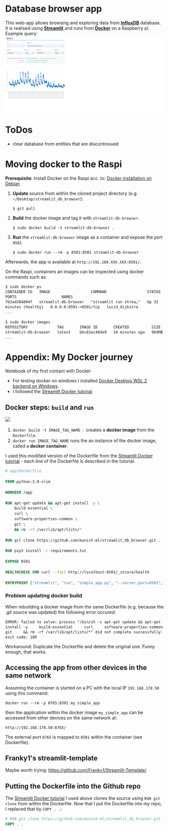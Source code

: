 # Database browser app
This web-app allows browsing and exploring data from __[InfluxDB](https://www.influxdata.com/)__ database. It is realised using __[Streamlit](https://streamlit.io/)__ and runs from __[Docker](https://www.docker.com/)__ on a Raspberry pi. Example query:
![](imgs/app_screenshot.png)

# ToDos
- clear database from entities that are discontinoued

# Moving docker to the Raspi 
__Prerequisite__: Install Docker on the Raspi acc. to: [Docker installation on Debian](https://docs.docker.com/engine/install/debian/)

1. __Update__ source from within the cloned project directory (e.g. `~/Desktop/streamlit_db_browser`):
   ```
   $ git pull
   ```
   
2. __Build__ the docker image and tag it with `streamlit-db-browser`:
   ```
   $ sudo docker build -t streamlit-db-browser .
   ```

3. __Run__ the `streamlit-db-browser` image as a container and expose the port `8501` 
   ```
   $ sudo docker run --rm -p 8501:8501 streamlit-db-browser
   ```

Afterwards, the app is available at `http://192.168.XXX.XXX:8501/`.

On the Raspi, containers an images can be inspected using docker commands such as: 
```
$ sudo docker ps
CONTAINER ID   IMAGE                  COMMAND                  STATUS                    PORTS                    NAMES
7b3ad304804f   streamlit-db-browser   "streamlit run strea…"   Up 32 minutes (healthy)   0.0.0.0:8501->8501/tcp   lucid_dijkstra
...

$ sudo docker images
REPOSITORY             TAG       IMAGE ID       CREATED          SIZE
streamlit-db-browser   latest    bbc83ac40de9   34 minutes ago   984MB
...
```

# Appendix: My Docker journey
Notebook of my first contact with Docker

- For testing docker on windows I installed [Docker Desktop WSL 2 backend on Windows](https://docs.docker.com/desktop/wsl/).
- I followed the [Streamlit Docker tutorial](https://docs.streamlit.io/deploy/tutorials/docker).

## Docker steps: `build` and `run`
<img src="https://jfrog--c.documentforce.com/servlet/servlet.ImageServer?id=01569000008kqFT&oid=00D20000000M3v0&lastMod=1631619825000" width="600"/>

1. `docker build -t IMAGE_TAG_NAME .` creates a __docker image__ from the `Dockerfile`.
2. `docker run IMAGE_TAG_NAME` runs the an instance of the docker image, called a  __docker container__.

I used this modified version of the Dockerfile from the [Streamlit Docker tutorial](https://docs.streamlit.io/deploy/tutorials/docker) - each line of the Dockerfile is described in the tutorial.
```Dockerfile
# app/Dockerfile

FROM python:3.9-slim

WORKDIR /app

RUN apt-get update && apt-get install -y \
    build-essential \
    curl \
    software-properties-common \
    git \
    && rm -rf /var/lib/apt/lists/*

RUN git clone https://github.com/munich-ml/streamlit_db_browser.git . 

RUN pip3 install -r requirements.txt

EXPOSE 8501

HEALTHCHECK CMD curl --fail http://localhost:8501/_stcore/health

ENTRYPOINT ["streamlit", "run", "simple_app.py", "--server.port=8501", "--server.address=0.0.0.0"]
```

### Problem updating docker build
When rebuilding a docker image from the same Dockerfile (e.g. because the .git source was updated) the following error occured:

```
ERROR: failed to solve: process "/bin/sh -c apt-get update && apt-get install -y     build-essential     curl     software-properties-common     git     && rm -rf /var/lib/apt/lists/*" did not complete successfully: exit code: 100
```
Workaround: Duplicate the Dockerfile and delete the original one. Funny enough, that works.

## Accessing the app from other devices in the same network
Assuming the container is started on a PC with the local IP `192.168.178.50`  using this command:
```
docker run --rm -p 8765:8501 my_simple_app
```
then the application within the docker image `my_simple_app` can be accessed from other devices on the same network at:
```
http://192.168.178.50:8765/
```
The external port `8765` is mapped to `8501` within the container (see Dockerfile).

## Franky1's streamlit-template
Maybe worth trying: https://github.com/Franky1/Streamlit-Template/

## Putting the Dockerfile into the Github repo
The [Streamlit Docker tutorial](https://docs.streamlit.io/deploy/tutorials/docker) I used above clones the source using `RUN git clone` from within the Dockerfile. Now that I put the Dockerfile into my repo, I replaced that by `COPY . .`:

```Dockerfile
# RUN git clone https://github.com/munich-ml/streamlit_db_browser.git . 
COPY . .
```